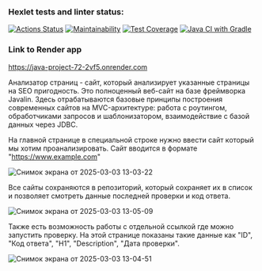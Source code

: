 ### Hexlet tests and linter status:
[![Actions Status](https://github.com/ArturAkhmetovSochi/java-project-72/actions/workflows/hexlet-check.yml/badge.svg)](https://github.com/ArturAkhmetovSochi/java-project-72/actions)
[![Maintainability](https://api.codeclimate.com/v1/badges/7bf0b522592caafed04f/maintainability)](https://codeclimate.com/github/ArturAkhmetovSochi/java-project-72/maintainability)
[![Test Coverage](https://api.codeclimate.com/v1/badges/7bf0b522592caafed04f/test_coverage)](https://codeclimate.com/github/ArturAkhmetovSochi/java-project-72/test_coverage)
[![Java CI with Gradle](https://github.com/ArturAkhmetovSochi/java-project-72/actions/workflows/action.yml/badge.svg)](https://github.com/ArturAkhmetovSochi/java-project-72/actions/workflows/action.yml)

### Link to Render app
https://java-project-72-2vf5.onrender.com

Анализатор страниц - сайт, который анализирует указанные страницы на SEO пригодность. 
Это полноценный веб-сайт на базе фреймворка Javalin. Здесь отрабатываются базовые принципы построения современных сайтов на MVC-архитектуре: работа с роутингом, обработчиками запросов и шаблонизатором, взаимодействие с базой данных через JDBC.

На главной странице в специальной строке нужно ввести сайт который мы хотим проанализировать. Сайт вводится в формате "https://www.example.com"

![Снимок экрана от 2025-03-03 13-03-22](https://github.com/user-attachments/assets/c27ee5b3-11a4-4ae1-99ad-4feeb8fd2480)

Все сайты сохраняются в репозиторий, который сохраняет их в список и позволяет смотреть данные последней проверки и код ответа.

![Снимок экрана от 2025-03-03 13-05-09](https://github.com/user-attachments/assets/8775225f-2d4c-4a31-b369-cea05492e71b)

Также есть возможность работы с отдельной ссылкой где можно запустить проверку. На этой странице показаны такие данные как "ID", "Код ответа", "H1", "Description", "Дата проверки". 

![Снимок экрана от 2025-03-03 13-04-51](https://github.com/user-attachments/assets/3ddfff2e-f8cc-4966-965e-5d764bd43103)

